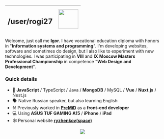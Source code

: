 <p align="center">  

| <h2><b>/user/rogi27</b></h2>   | <img align="right" height="64" src="https://media1.giphy.com/media/PhYTgixTZOrdFNrxHk/giphy.gif"> |
| :--- | ---: |  

<p>

Welcome, just call me **Igor**. I have vocational education diploma with honors in "**Information systems and programming**". I'm developing websites, software and sometimes do design, but I also like to experiment with new technologies. I was participating in **VIII** and **IX** **Moscow Masters Professional Championship** in competence "**Web Design and Development**".
 
### __**Quick details**__
- 🧰 **JavaScript** / TypeScript / Java / **MongoDB** / MySQL / **Vue** / **Nuxt.js** / Nest.js
- 🗣️ Native Russian speaker, but also learning English
- ⚒️ Previously worked in [**PreMiD**](https://premid.app/) as a **front-end developer**
- 💻 Using **ASUS TUF GAMING A15** / **iPhone** / **iPad**
- 🕸️ Personal website [**ryzhenkov(space)**](https://ryzhenkov.space)
  
  
<p align="center">  
<img align="center" src="https://visitor-badge.glitch.me/badge?page_id=rogi27" />
</p>